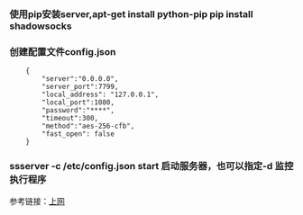 ### 使用pip安装server,apt-get install python-pip  pip install shadowsocks

### 创建配置文件config.json
        {
            "server":"0.0.0.0",
            "server_port":7799,
            "local_address": "127.0.0.1",
            "local_port":1080,
            "password":"****",
            "timeout":300,
            "method":"aes-256-cfb",
            "fast_open": false
        }
### ssserver -c /etc/config.json start 启动服务器，也可以指定-d 监控执行程序
参考链接：[上网](http://wuchong.me/blog/2015/02/02/shadowsocks-install-and-optimize/)
